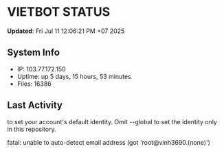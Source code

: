 # VIETBOT STATUS
**Updated**: Fri Jul 11 12:06:21 PM +07 2025

## System Info
- IP: 103.77.172.150
- Uptime: up 5 days, 15 hours, 53 minutes
- Files: 16386

## Last Activity

to set your account's default identity.
Omit --global to set the identity only in this repository.

fatal: unable to auto-detect email address (got 'root@vinh3690.(none)')
